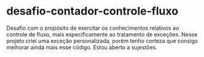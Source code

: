 # desafio-contador-controle-fluxo

Desafio com o propósito de exercitar os conhecimentos relativos ao controle de fluxo,
mais especificamente ao tratamento de exceções.
Nesse projeto criei uma exceção personalizada, porém tenho certeza que consigo melhorar ainda mais esse código.
Estou aberto a sujestões.
